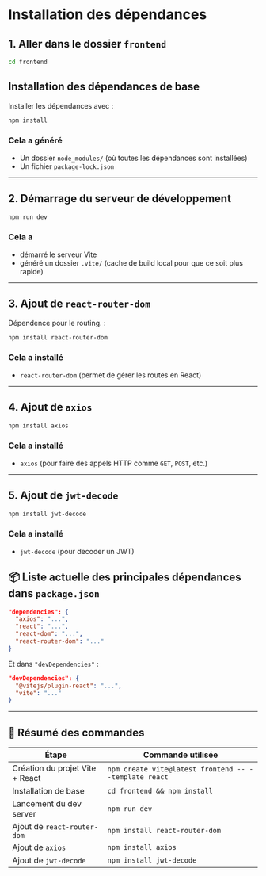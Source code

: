 
# Installation des dépendances

## 1. Aller dans le dossier `frontend`

```bash
cd frontend
```

## Installation des dépendances de base

Installer les dépendances avec :

```bash
npm install
```

### Cela a généré

* Un dossier `node_modules/` (où toutes les dépendances sont installées)
* Un fichier `package-lock.json`

---

## 2. Démarrage du serveur de développement

```bash
npm run dev
```

### Cela a

* démarré le serveur Vite
* généré un dossier `.vite/` (cache de build local pour que ce soit plus rapide)

---

## 3. Ajout de `react-router-dom`

Dépendence pour le routing. :

```bash
npm install react-router-dom
```

### Cela a installé

* `react-router-dom` (permet de gérer les routes en React)

---

## 4. Ajout de `axios`

```bash
npm install axios
```

### Cela a installé

* `axios` (pour faire des appels HTTP comme `GET`, `POST`, etc.)

---

## 5. Ajout de `jwt-decode`

```bash
npm install jwt-decode
```

### Cela a installé

* `jwt-decode` (pour decoder un JWT)

## 📦 Liste actuelle des principales dépendances dans `package.json`

```json
"dependencies": {
  "axios": "...",
  "react": "...",
  "react-dom": "...",
  "react-router-dom": "..."
}
```

Et dans `"devDependencies"` :

```json
"devDependencies": {
  "@vitejs/plugin-react": "...",
  "vite": "..."
}
```

---

## 🔁 Résumé des commandes

| Étape                           | Commande utilisée                                     |
| ------------------------------- | ----------------------------------------------------- |
| Création du projet Vite + React | `npm create vite@latest frontend -- --template react` |
| Installation de base            | `cd frontend && npm install`                          |
| Lancement du dev server         | `npm run dev`                                         |
| Ajout de `react-router-dom`     | `npm install react-router-dom`                        |
| Ajout de `axios`                | `npm install axios`                                   |
| Ajout de `jwt-decode`           | `npm install jwt-decode`                              |
